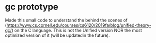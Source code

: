 # gc prototype

Made this small code to understand the behind the scenes of (https://www.cs.cornell.edu/courses/cs6120/2019fa/blog/unified-theory-gc/) on the C language. 
This is not the Unified version NOR the most optimized version of it (will be updatedin the future).


